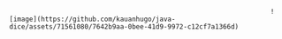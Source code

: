                                                                       ![image](https://github.com/kauanhugo/java-dice/assets/71561080/7642b9aa-0bee-41d9-9972-c12cf7a1366d)

